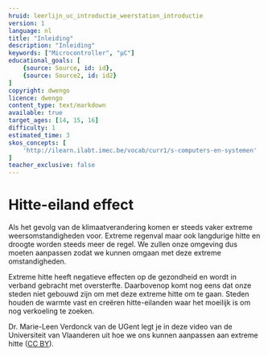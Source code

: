 ```yaml
---
hruid: leerlijn_uc_introductie_weerstation_introductie
version: 1
language: nl
title: "Inleiding"
description: "Inleiding"
keywords: ["Microcontroller", "µC"]
educational_goals: [
    {source: Source, id: id}, 
    {source: Source2, id: id2}
]
copyright: dwengo
licence: dwengo
content_type: text/markdown
available: true
target_ages: [14, 15, 16]
difficulty: 1
estimated_time: 3
skos_concepts: [
    'http://ilearn.ilabt.imec.be/vocab/curr1/s-computers-en-systemen'
]
teacher_exclusive: false
---
```


# Hitte-eiland effect

Als het gevolg van de klimaatverandering komen er steeds vaker extreme weersomstandigheden voor. Extreme regenval maar ook langdurige hitte en droogte worden steeds meer de regel. We zullen onze omgeving dus moeten aanpassen zodat we kunnen omgaan met deze extreme omstandigheden.

Extreme hitte heeft negatieve effecten op de gezondheid en wordt in verband gebracht met oversterfte. Daarbovenop komt nog eens dat onze steden niet gebouwd zijn om met deze extreme hitte om te gaan. Steden houden de warmte vast en creëren hitte-eilanden waar het moeilijk is om nog verkoeling te zoeken.

Dr. Marie-Leen Verdonck van de UGent legt je in deze video van de Universiteit van Vlaanderen uit hoe we ons kunnen aanpassen aan extreme hitte ([CC BY](https://creativecommons.org/licenses/by/3.0/legalcode)).

